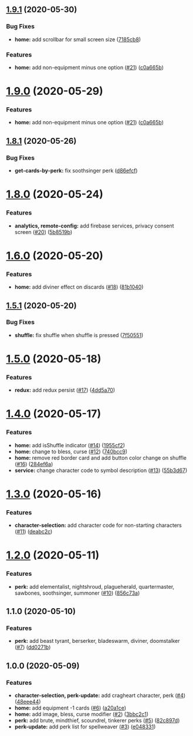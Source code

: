 ## [1.9.1](https://github.com/anli/rna-gloomhaven/compare/1.8.1...1.9.1) (2020-05-30)


### Bug Fixes

* **home:** add scrollbar for small screen size ([7185cb8](https://github.com/anli/rna-gloomhaven/commit/7185cb86dccdd758ff5c851d169acbb328a65e9f))


### Features

* **home:** add non-equipment minus one option ([#21](https://github.com/anli/rna-gloomhaven/issues/21)) ([c0a665b](https://github.com/anli/rna-gloomhaven/commit/c0a665bdabe47a3003a8ac30277ae354aab7e4c3))



# [1.9.0](https://github.com/anli/rna-gloomhaven/compare/1.8.1...1.9.0) (2020-05-29)


### Features

* **home:** add non-equipment minus one option ([#21](https://github.com/anli/rna-gloomhaven/issues/21)) ([c0a665b](https://github.com/anli/rna-gloomhaven/commit/c0a665bdabe47a3003a8ac30277ae354aab7e4c3))



## [1.8.1](https://github.com/anli/rna-gloomhaven/compare/1.8.0...1.8.1) (2020-05-26)

### Bug Fixes

- **get-cards-by-perk:** fix soothsinger perk ([d86efcf](https://github.com/anli/rna-gloomhaven/commit/d86efcf7962a20afe1288a7fa9dc00aa6b548c72))

# [1.8.0](https://github.com/anli/rna-gloomhaven/compare/1.7.0...1.8.0) (2020-05-24)

### Features

- **analytics, remote-config:** add firebase services, privacy consent screen ([#20](https://github.com/anli/rna-gloomhaven/issues/20)) ([5b8519b](https://github.com/anli/rna-gloomhaven/commit/5b8519b201e18ee65c34a91b544f4a6bcb7cc7d8))

# [1.6.0](https://github.com/anli/rna-gloomhaven/compare/1.5.1...1.6.0) (2020-05-20)

### Features

- **home:** add diviner effect on discards ([#18](https://github.com/anli/rna-gloomhaven/issues/18)) ([81b1040](https://github.com/anli/rna-gloomhaven/commit/81b1040a06437135bf46639430860017acadc2ca))

## [1.5.1](https://github.com/anli/rna-gloomhaven/compare/1.5.0...1.5.1) (2020-05-20)

### Bug Fixes

- **shuffle:** fix shuffle when shuffle is pressed ([7f50551](https://github.com/anli/rna-gloomhaven/commit/7f50551845f2aac5a55c926df14f5f7fbcc06adf))

# [1.5.0](https://github.com/anli/rna-gloomhaven/compare/1.4.0...1.5.0) (2020-05-18)

### Features

- **redux:** add redux persist ([#17](https://github.com/anli/rna-gloomhaven/issues/17)) ([4dd5a70](https://github.com/anli/rna-gloomhaven/commit/4dd5a7001826fdb492c679fd560669cda241b37c))

# [1.4.0](https://github.com/anli/rna-gloomhaven/compare/1.3.0...1.4.0) (2020-05-17)

### Features

- **home:** add isShuffle indicator ([#14](https://github.com/anli/rna-gloomhaven/issues/14)) ([1955cf2](https://github.com/anli/rna-gloomhaven/commit/1955cf20dd1b9b74344526cb0e5a37f70b743046))
- **home:** change to bless, curse ([#12](https://github.com/anli/rna-gloomhaven/issues/12)) ([740bcc9](https://github.com/anli/rna-gloomhaven/commit/740bcc9a231a40ef1808a216f9574d99bbb0b226))
- **home:** remove red border card and add button color change on shuffle ([#16](https://github.com/anli/rna-gloomhaven/issues/16)) ([284ef6a](https://github.com/anli/rna-gloomhaven/commit/284ef6a10931be7de14981d841cc2d596e30c1a8))
- **service:** change character code to symbol description ([#13](https://github.com/anli/rna-gloomhaven/issues/13)) ([55b3d67](https://github.com/anli/rna-gloomhaven/commit/55b3d671e399bb8d1b69209121ecfdec555d7a62))

# [1.3.0](https://github.com/anli/rna-gloomhaven/compare/1.2.0...1.3.0) (2020-05-16)

### Features

- **character-selection:** add character code for non-starting characters ([#11](https://github.com/anli/rna-gloomhaven/issues/11)) ([deabc2c](https://github.com/anli/rna-gloomhaven/commit/deabc2cc4f96ec1a1b6cc009ce4711aa705667f0))

# [1.2.0](https://github.com/anli/rna-gloomhaven/compare/1.1.0...1.2.0) (2020-05-11)

### Features

- **perk:** add elementalist, nightshroud, plagueherald, quartermaster, sawbones, soothsinger, summoner ([#10](https://github.com/anli/rna-gloomhaven/issues/10)) ([856c73a](https://github.com/anli/rna-gloomhaven/commit/856c73a9fef7eec8df8966c8d7b5e7e4d30936cb))

## 1.1.0 (2020-05-10)

### Features

- **perk:** add beast tyrant, berserker, bladeswarm, diviner, doomstalker ([#7](https://github.com/anli/rna-gloomhaven/issues/7)) ([dd0271b](https://github.com/anli/rna-gloomhaven/commit/dd0271b44ee0d7639e364ac171689d1bc23c7746))

## 1.0.0 (2020-05-09)

### Features

- **character-selection, perk-update:** add cragheart character, perk ([#4](https://github.com/anli/rna-gloomhaven/issues/4)) ([48eee44](https://github.com/anli/rna-gloomhaven/commit/48eee44b0a24d57acebb89716e10fb10787357d6))
- **home:** add equipment -1 cards ([#6](https://github.com/anli/rna-gloomhaven/issues/6)) ([a20a1ce](https://github.com/anli/rna-gloomhaven/commit/a20a1ce1d1d9e0bbe0743014f96f9faf40cb9a97))
- **home:** add image, bless, curse modifier ([#2](https://github.com/anli/rna-gloomhaven/issues/2)) ([3bbc2c1](https://github.com/anli/rna-gloomhaven/commit/3bbc2c17871fb5ee07f8781401a3be24e4608a22))
- **perk:** add brute, mindthief, scoundrel, tinkerer perks ([#5](https://github.com/anli/rna-gloomhaven/issues/5)) ([82c897d](https://github.com/anli/rna-gloomhaven/commit/82c897db1540829f2b1bb5cac122f1d04018995b))
- **perk-update:** add perk list for spellweaver ([#3](https://github.com/anli/rna-gloomhaven/issues/3)) ([e048331](https://github.com/anli/rna-gloomhaven/commit/e048331432346a4aeff1271796da3e5f1a7ae847))
